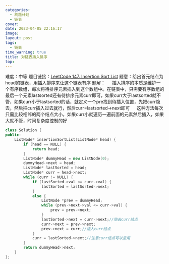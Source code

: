 ```yaml
---
categories: 
  - 刷题计划
  - 链表
cover: 
date: 2023-04-05 22:16:17
image: 
layout: post
tags: 
  - 链表
time_warning: true
title: 对链表插入排序
top: 
---
```


难度：中等
题目链接：[LeetCode 147. Insertion Sort List](https://leetcode.cn/problems/insertion-sort-list/)
题意：给出首元结点为head的链表，用插入排序来让这个链表有序
题解：
&emsp;  插入排序的本质是维护一个有序数组，每次将待排序元素插入到这个数组中。在链表中，只需要有序数组的最后一个元素lastsorted还有待排序元素curr即可，如果curr大于lastsorted就不管，如果curr小于lastsorted的话，就定义一个pre找到待插入位置，先把curr隐去，然后把curr插入过去就行，然后curr=lastsorted->next即可
&emsp; 这种方法每次只需比较相邻的两个结点大小，如果curr小就遍历一遍前面的元素然后插入，如果大就不管，时间复杂度控制的好
```c++
class Solution {
public:
    ListNode* insertionSortList(ListNode* head) {
        if (head == NULL) {
            return head;
        }
        ListNode* dummyHead = new ListNode(0);
        dummyHead->next = head;
        ListNode* lastSorted = head;
        ListNode* curr = head->next;
        while (curr != NULL) {
            if (lastSorted->val <= curr->val) {
                lastSorted = lastSorted->next;
            } 
            else {
                ListNode *prev = dummyHead;
                while (prev->next->val <= curr->val) {
                    prev = prev->next;
                }
                lastSorted->next = curr->next;//隐去curr结点
                curr->next = prev->next;
                prev->next = curr;//插入curr结点
            }
            curr = lastSorted->next;//注意curr结点可以重用
        }
        return dummyHead->next;
    }
};
```